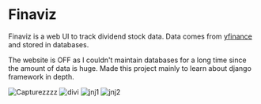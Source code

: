 # Finaviz

Finaviz is a web UI to track dividend stock data. Data comes from [yfinance](https://github.com/ranaroussi/yfinance) and stored in databases.

The website is OFF as I couldn't maintain databases for a long time since the amount of data is huge. Made this project mainly to learn about django framework in depth.

![Capturezzzz](https://user-images.githubusercontent.com/31999833/134515410-a80773fb-0e00-467b-9095-37451d12bb4b.PNG)
![divi](https://user-images.githubusercontent.com/31999833/134515424-1148b78a-99a8-40e9-ac35-60ce72d59b00.PNG)
![jnj1](https://user-images.githubusercontent.com/31999833/134515434-276b36a1-fa09-4c63-b1cc-67a0b71dcd88.PNG)
![jnj2](https://user-images.githubusercontent.com/31999833/134515446-e9d59d93-216a-488e-8fd9-0c7f54b1a413.PNG)